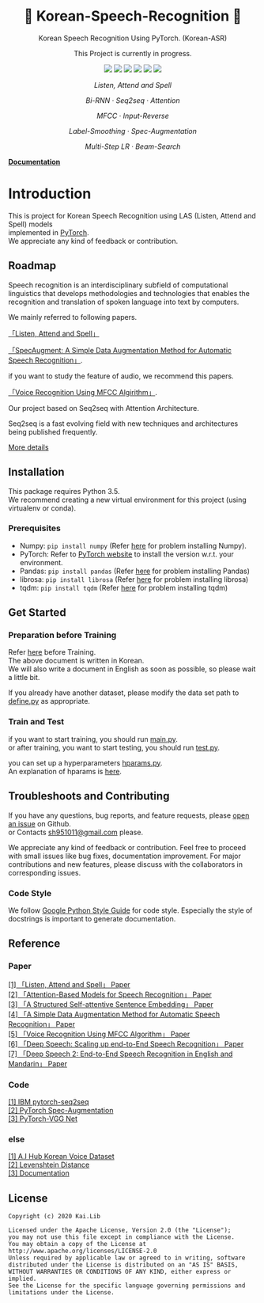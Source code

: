 # <h1 align="center">:star2: Korean-Speech-Recognition :star2:</h1>
    
<p align=center> Korean Speech Recognition Using PyTorch. (Korean-ASR) </p>  
<p align=center> This Project is currently in progress. </p>  
  
<p align="center">
  <img src="https://img.shields.io/badge/build-ongoing-informational"> 
  <img src="https://img.shields.io/github/license/sh951011/Korean-Speech-Recognition">
  <img src="https://img.shields.io/badge/category-Speech-informational">  
  <img src="https://img.shields.io/badge/framework-PyTorch-green">
  <img src="https://img.shields.io/badge/language-Korean-informational"> 
  <img src="https://img.shields.io/badge/Team-Kai.Lib-green">
</p>
  

<p align=center><i> Listen, Attend and Spell </i></p> 
<p align=center><i> Bi-RNN · Seq2seq · Attention </i></p> 
<p align=center><i> MFCC · Input-Reverse </i></p> 
<p align=center><i> Label-Smoothing · Spec-Augmentation </i></p> 
<p align=center><i> Multi-Step LR · Beam-Search </i></p> 
  
[**Documentation**](https://sh951011.github.io/Korean-Speech-Recognition/)  

# Introduction

This is project for Korean Speech Recognition using LAS (Listen, Attend and Spell) models   
implemented in [PyTorch](http://pytorch.org).  
We appreciate any kind of feedback or contribution.

## Roadmap
  
Speech recognition is an interdisciplinary subfield of computational linguistics that develops methodologies and technologies that enables the recognition and translation of spoken language into text by computers.  
  
We mainly referred to following papers.  
  
 [「Listen, Attend and Spell」](https://arxiv.org/abs/1508.01211)  
   
[「SpecAugment: A Simple Data Augmentation Method for Automatic Speech Recognition」](https://arxiv.org/abs/1904.08779).   
  
if you want to study the feature of audio, we recommend this papers.  
  
[「Voice Recognition Using MFCC Algirithm」](https://pdfs.semanticscholar.org/32d7/2b00454d5155599fb9e8e5119e16970db50d.pdf).  
  
Our project based on Seq2seq with Attention Architecture.  

Seq2seq is a fast evolving field with new techniques and architectures being published frequently.  
  
[More details](https://github.com/sh951011/Korean-Speech-Recognition/wiki/More-Details)

## Installation
This package requires Python 3.5.   
We recommend creating a new virtual environment for this project (using virtualenv or conda).  

### Prerequisites
  
* Numpy: `pip install numpy` (Refer [here](https://github.com/numpy/numpy) for problem installing Numpy).
* PyTorch: Refer to [PyTorch website](http://pytorch.org/) to install the version w.r.t. your environment.
* Pandas: `pip install pandas` (Refer [here](https://github.com/pandas-dev/pandas) for problem installing Pandas)  
* librosa: `pip install librosa` (Refer [here](https://github.com/librosa/librosa) for problem installing librosa)
* tqdm: `pip install tqdm` (Refer [here](https://github.com/tqdm/tqdm) for problem installing tqdm)  
  
## Get Started
### Preparation before Training

Refer [here](https://sh951011.github.io/Korean-Speech-Recognition/notes/Preparation.html) before Training.  
The above document is written in Korean.  
We will also write a document in English as soon as possible, so please wait a little bit.  
  
If you already have another dataset, please modify the data set path to [define.py](https://github.com/sh951011/Korean-Speech-Recognition/blob/master/utils/define.py) as appropriate.  

### Train and Test
if you want to start training, you should run [main.py](https://github.com/sh951011/Korean-Speech-Recognition/blob/master/main.py).    
or after training, you want to start testing, you should run [test.py](https://github.com/sh951011/Korean-Speech-Recognition/blob/master/test.py).  
  
you can set up a hyperparameters [hparams.py](https://github.com/sh951011/Korean-Speech-Recognition/blob/master/utils/hparams.py).  
An explanation of hparams is [here](https://sh951011.github.io/Korean-Speech-Recognition/Hparams.html).  
  

## Troubleshoots and Contributing
If you have any questions, bug reports, and feature requests, please [open an issue](https://github.com/sh951011/Korean-Speech-Recognition/issues) on Github.  
or Contacts sh951011@gmail.com please.
  
We appreciate any kind of feedback or contribution.  Feel free to proceed with small issues like bug fixes, documentation improvement.  For major contributions and new features, please discuss with the collaborators in corresponding issues.  

### Code Style
We follow [Google Python Style Guide](https://google.github.io/styleguide/pyguide.html) for code style.  Especially the style of docstrings is important to generate documentation.
  
## Reference   
  
### Paper
[[1] 「Listen, Attend and Spell」  Paper](https://arxiv.org/abs/1508.01211)   
[[2] 「Attention-Based Models for Speech Recognition」  Paper](https://arxiv.org/pdf/1506.07503.pdf)   
[[3] 「A Structured Self-attentive Sentence Embedding」 Paper](https://arxiv.org/abs/1703.03130)  
[[4] 「A Simple Data Augmentation Method for Automatic Speech Recognition」  Paper](https://arxiv.org/abs/1904.08779)     
[[5] 「Voice Recognition Using MFCC Algorithm」  Paper](https://pdfs.semanticscholar.org/32d7/2b00454d5155599fb9e8e5119e16970db50d.pdf)     
[[6] 「Deep Speech: Scaling up end-to-End Speech Recognition」  Paper](https://arxiv.org/abs/1412.5567)    
[[7] 「Deep Speech 2: End-to-End Speech Recognition in English and Mandarin」  Paper](https://arxiv.org/abs/1512.02595)    

### Code  
  
[[1]   IBM pytorch-seq2seq](https://github.com/IBM/pytorch-seq2seq)   
[[2]   PyTorch Spec-Augmentation](https://github.com/DemisEom/SpecAugment/blob/master/SpecAugment/spec_augment_pytorch.py)     
[[3]   PyTorch-VGG Net](https://github.com/chengyangfu/pytorch-vgg-cifar10/blob/master/vgg.py)  
  
### else
[[1]   A.I Hub Korean Voice Dataset](http://www.aihub.or.kr/aidata/105)   
[[2]   Levenshtein Distance](https://en.wikipedia.org/wiki/Levenshtein_distance)      
[[3]   Documentation](https://sh951011.github.io/Korean-Speech-Recognition/)   
  
## License
```
Copyright (c) 2020 Kai.Lib

Licensed under the Apache License, Version 2.0 (the "License");
you may not use this file except in compliance with the License.
You may obtain a copy of the License at http://www.apache.org/licenses/LICENSE-2.0
Unless required by applicable law or agreed to in writing, software
distributed under the License is distributed on an "AS IS" BASIS,
WITHOUT WARRANTIES OR CONDITIONS OF ANY KIND, either express or implied.
See the License for the specific language governing permissions and
limitations under the License.
```
